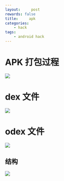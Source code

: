 ```yaml
---
layout:     post
rewards: false
title:     apk
categories:
    - hack
tags:
    - android hack
---
```


# APK 打包过程

![](https://tva2.sinaimg.cn/large/006tKfTcgy1g086yjj5b3j30sc19sahg.jpg)

# dex 文件

![](https://tva4.sinaimg.cn/large/006tKfTcgy1g0876zuw88j30u00ydgsp.jpg)

# odex 文件

![](https://tva2.sinaimg.cn/large/006tKfTcgy1g087cx0m8yj316e0len46.jpg)

## 结构
![](https://tva3.sinaimg.cn/large/006tKfTcgy1g087g40ts2j31640u0jw0.jpg)